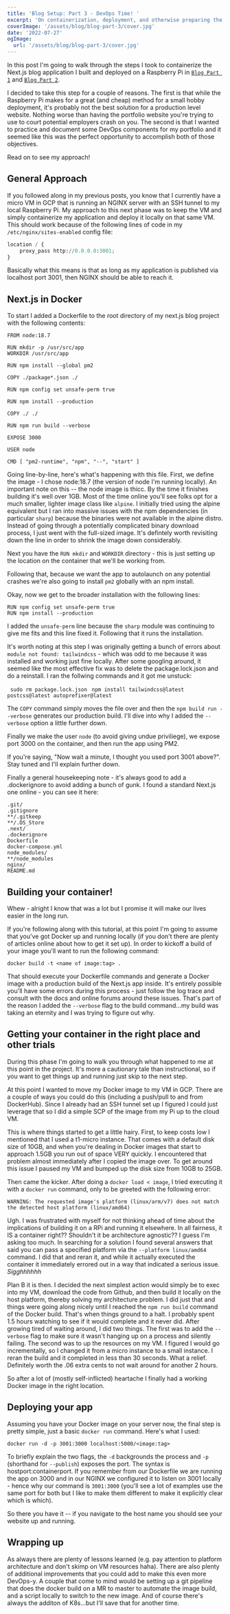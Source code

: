 ```yaml
---
title: 'Blog Setup: Part 3 - DevOps Time! '
excerpt: 'On containerization, deployment, and otherwise preparing the example blog application for deployment into the cloud'
coverImage: '/assets/blog/blog-part-3/cover.jpg'
date: '2022-07-27'
ogImage:
  url: '/assets/blog/blog-part-3/cover.jpg'
---
```


In this post I'm going to walk through the steps I took to containerize the Next.js blog application I built and deployed on a Raspberry Pi in [`Blog Part 1`](/posts/blog-part-1) and [`Blog Part 2`](/posts/blog-part-2).

I decided to take this step for a couple of reasons. The first is that while the Raspberry Pi makes for a great (and cheap) method for a small hobby deployment, it's probably not the best solution for a production level website. Nothing worse than having the portfolio website you're trying to use to court potential employers crash on you. The second is that I wanted to practice and document some DevOps components for my portfolio and it seemed like this was the perfect opportunity to accomplish both of those objectives. 

Read on to see my approach! 

## General Approach
If you followed along in my previous posts, you know that I currently have a micro VM in GCP that is running an NGINX server with an SSH tunnel to my local Raspberry Pi. My approach to this next phase was to keep the VM and simply containerize my application and deploy it locally on that same VM. This should work because of the following lines of code in my `/etc/nginx/sites-enabled` config file:

```python
location / {
    proxy_pass http://0.0.0.0:3001;
}
```

Basically what this means is that as long as my application is published via localhost port 3001, then NGINX should be able to reach it. 

## Next.js in Docker
To start I added a Dockerfile to the root directory of my next.js blog project with the following contents:

```text
FROM node:18.7

RUN mkdir -p /usr/src/app
WORKDIR /usr/src/app

RUN npm install --global pm2

COPY ./package*.json ./

RUN npm config set unsafe-perm true

RUN npm install --production 

COPY ./ ./

RUN npm run build --verbose

EXPOSE 3000

USER node

CMD [ "pm2-runtime", "npm", "--", "start" ]

```

Going line-by-line, here's what's happening with this file. First, we define the image - I chose node:18.7 (the version of node I'm running locally). An important note on this -- the node image is thicc. By the time it finishes building it's well over 1GB. Most of the time online you'll see folks opt for a much smaller, lighter image class like `alpine`. I initially tried using the alpine equivalent but I ran into massive issues with the npm dependencies (in particular `sharp`) because the binaries were not available in the alpine distro. Instead of going through a potentially complicated binary download process, I just went with the full-sized image. It's defintely worth revisiting down the line in order to shrink the image down considerably. 

Next you have the `RUN mkdir` and `WORKDIR` directory - this is just setting up the location on the container that we'll be working from. 

Following that, because we want the app to autolaunch on any potential crashes we're also going to install `pm2` globally with an npm install. 

Okay, now we get to the broader installation with the following lines:

```text
RUN npm config set unsafe-perm true
RUN npm install --production 
```

I added the `unsafe-perm` line because the `sharp` module was continuing to give me fits and this line fixed it. Following that it runs the installation. 

It's worth noting at this step I was originally getting a bunch of errors about `module not found: tailwindcss` - which was odd to me because it was installed and working just fine locally. After some googling around, it seemed like the most effective fix was to delete the package.lock.json and do a reinstall. I ran the follwing commands and it got me unstuck:

``` sudo rm package.lock.json```
``` npm install tailwindcss@latest postcss@latest autoprefixer@latest```

The `COPY` command simply moves the file over and then the `npm build run --verbose` generates our production build. I'll dive into why I added the `--verbose` option a little further down. 

Finally we make the user `node` (to avoid giving undue priviliege), we expose port 3000 on the container, and then run the app using PM2.

If you're saying, "Now wait a minute, I thought you used port 3001 above?". Stay tuned and I'll explain further down. 

Finally a general housekeeping note - it's always good to add a .dockerignore to avoid adding a bunch of gunk. I found a standard Next.js one online - you can see it here:

```text
.git/
.gitignore
**/.gitkeep
**/.DS_Store
.next/
.dockerignore
Dockerfile
docker-compose.yml
node_modules/
**/node_modules
nginx/
README.md
```

## Building your container! 
Whew - alright I know that was a lot but I promise it will make our lives easier in the long run. 

If you're following along with this tutorial, at this point I'm going to assume that you've got Docker up and running locally (if you don't there are plenty of articles online about how to get it set up). In order to kickoff a build of your image you'll want to run the following command:

``` docker build -t <name of image:tag> . ```

That should execute your Dockerfile commands and generate a Docker image with a production build of the Next.js app inside. It's entirely possible you'll have some errors during this process - just follow the log trace and consult with the docs and online forums around these issues. That's part of the reason I added the `--verbose` flag to the build command...my build was taking an eternity and I was trying to figure out why. 

## Getting your container in the right place and other trials
During this phase I'm going to walk you through what happened to me at this point in the project. It's more a cautionary tale than instructional, so if you want to get things up and running just skip to the next step. 

At this point I wanted to move my Docker image to my VM in GCP. There are a couple of ways you could do this (including a push/pull to and from DockerHub). Since I already had an SSH tunnel set up I figured I could just leverage that so I did a simple SCP of the image from my Pi up to the cloud VM. 

This is where things started to get a little hairy. First, to keep costs low I mentioned that I used a t1-micro instance. That comes with a default disk size of 10GB, and when you're dealing in Docker images that start to approach 1.5GB you run out of space VERY quickly. I encountered that problem almost immediately after I copied the image over. To get around this issue I paused my VM and bumped up the disk size from 10GB to 25GB. 

Then came the kicker. After doing a `docker load < image`, I tried executing it with a `docker run` command, only to be greeted with the following error:

```WARNING: The requested image's platform (linux/arm/v7) does not match the detected host platform (linux/amd64)``` 

Ugh. I was frustrated with myself for not thinking ahead of time about the implications of building it on a RPi and running it elsewhere. In all fairness, it IS a container right?? Shouldn't it be architecture agnostic?? I guess I'm asking too much. In searching for a solution I found several answers that said you can pass a specified platform via the `--platform linux/amd64` command. I did that and reran it, and while it actually executed the container it immediately errored out in a way that indicated a serious issue. *Sigghhhhhh* 

Plan B it is then. I decided the next simplest action would simply be to exec into my VM, download the code from Github, and then build it locally on the host platform, thereby solving my architecture problem. I did just that and things were going along nicely until I reached the `npm run build` command of the Docker build. That's when things ground to a halt. I probably spent 1.5 hours watching to see if it would complete and it never did. After growing tired of waiting around, I did two things. The first was to add the `--verbose` flag to make sure it wasn't hanging up on a process and silently failing. The second was to up the resources on my VM. I figured I would go incrementally, so I changed it from a micro instance to a small instance. I reran the build and it completed in less than 30 seconds. What a relief. Definitely worth the .06 extra cents to not wait around for another 2 hours. 

So after a lot of (mostly self-inflicted) heartache I finally had a working Docker image in the right location. 

## Deploying your app 
Assuming you have your Docker image on your server now, the final step is pretty simple, just a basic `docker run` command. Here's what I used:

```docker run -d -p 3001:3000 localhost:5000/<image:tag>```

To briefly explain the two flags, the `-d` backgrounds the process and `-p` (shorthand for `--publish`) exposes the port. The syntax is hostport:containerport. If you remember from our Dockerfile we are running the app on 3000 and in our NGINX we configured it to listen on 3001 locally - hence why our command is `3001:3000` (you'll see a lot of examples use the same port for both but I like to make them different to make it explicitly clear which is which).

So there you have it -- if you navigate to the host name you should see your website up and running. 


## Wrapping up
As always there are plenty of lessons learned (e.g. pay attention to platform architecture and don't skimp on VM resources haha). There are also plenty of additional improvements that you could add to make this even more DevOps-y. A couple that come to mind would be setting up a git pipeline that does the docker build on a MR to master to automate the image build, and a script locally to switch to the new image. And of course there's always the additon of K8s...but I'll save that for another time. 


